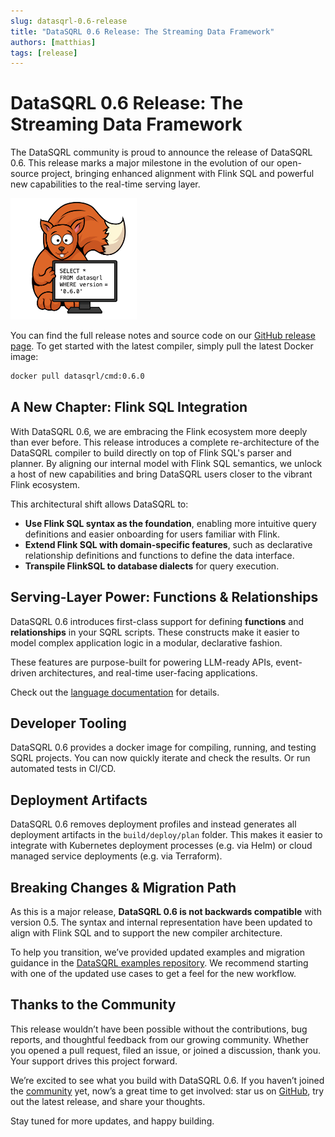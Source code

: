 ```yaml
---
slug: datasqrl-0.6-release
title: "DataSQRL 0.6 Release: The Streaming Data Framework"
authors: [matthias]
tags: [release]
---
```


<head>
  <meta property="og:image" content="/img/blog/release_0.6.0.png" />
  <meta name="twitter:image" content="/img/blog/release_0.6.0.png" />
</head>

# DataSQRL 0.6 Release: The Streaming Data Framework

The DataSQRL community is proud to announce the release of DataSQRL 0.6. This release marks a major milestone in the evolution of our open-source project, bringing enhanced alignment with Flink SQL and powerful new capabilities to the real-time serving layer.


<img src="/img/blog/release_0.6.0.png" alt="DataSQRL 0.6.0 Release >" width="40%"/>

You can find the full release notes and source code on our [GitHub release page](https://github.com/DataSQRL/sqrl/releases/tag/0.6.0). 
To get started with the latest compiler, simply pull the latest Docker image:
```bash
docker pull datasqrl/cmd:0.6.0
```

## A New Chapter: Flink SQL Integration

With DataSQRL 0.6, we are embracing the Flink ecosystem more deeply than ever before. This release introduces a complete re-architecture of the DataSQRL compiler to build directly on top of Flink SQL's parser and planner. By aligning our internal model with Flink SQL semantics, we unlock a host of new capabilities and bring DataSQRL users closer to the vibrant Flink ecosystem.

This architectural shift allows DataSQRL to:

* **Use Flink SQL syntax as the foundation**, enabling more intuitive query definitions and easier onboarding for users familiar with Flink.
* **Extend Flink SQL with domain-specific features**, such as declarative relationship definitions and functions to define the data interface.
* **Transpile FlinkSQL to database dialects** for query execution.

## Serving-Layer Power: Functions & Relationships

DataSQRL 0.6 introduces first-class support for defining **functions** and **relationships** in your SQRL scripts. These constructs make it easier to model complex application logic in a modular, declarative fashion.

These features are purpose-built for powering LLM-ready APIs, event-driven architectures, and real-time user-facing applications.

Check out the [language documentation](/docs/sqrl-language) for details.

## Developer Tooling

DataSQRL 0.6 provides a docker image for compiling, running, and testing SQRL projects. You can now quickly iterate and check the results. Or run automated tests in CI/CD.

## Deployment Artifacts

DataSQRL 0.6 removes deployment profiles and instead generates all deployment artifacts in the `build/deploy/plan` folder. This makes it easier to integrate with Kubernetes deployment processes (e.g. via Helm) or cloud managed service deployments (e.g. via Terraform).

## Breaking Changes & Migration Path

As this is a major release, **DataSQRL 0.6 is not backwards compatible** with version 0.5. The syntax and internal representation have been updated to align with Flink SQL and to support the new compiler architecture.

To help you transition, we’ve provided updated examples and migration guidance in the [DataSQRL examples repository](https://github.com/DataSQRL/datasqrl-examples). We recommend starting with one of the updated use cases to get a feel for the new workflow.

## Thanks to the Community

This release wouldn’t have been possible without the contributions, bug reports, and thoughtful feedback from our growing community. Whether you opened a pull request, filed an issue, or joined a discussion, thank you. Your support drives this project forward.

We’re excited to see what you build with DataSQRL 0.6. If you haven’t joined the [community](/community) yet, now’s a great time to get involved: star us on [GitHub](https://github.com/DataSQRL/sqrl), try out the latest release, and share your thoughts.

Stay tuned for more updates, and happy building.